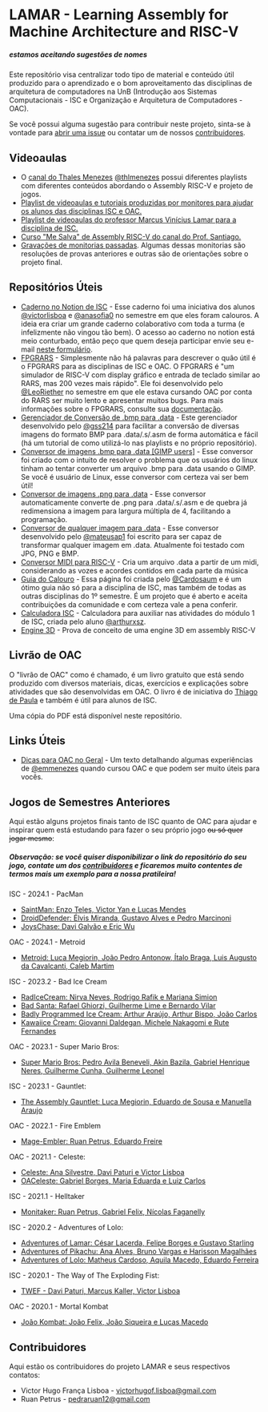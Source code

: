 # LAMAR - Learning Assembly for Machine Architecture and RISC-V
##### estamos aceitando sugestões de nomes

Este repositório visa centralizar todo tipo de material e conteúdo útil produzido para o aprendizado e o bom aproveitamento das disciplinas de arquitetura de computadores na UnB (Introdução aos Sistemas Computacionais - ISC e Organização e Arquitetura de Computadores - OAC).

Se você possui alguma sugestão para contribuir neste projeto, sinta-se à vontade para [abrir uma issue](https://github.com/victorlisboa/LAMAR/issues/new) ou contatar um de nossos [contribuidores](#contribuidores).

## Videoaulas

- O [canal do Thales Menezes](https://www.youtube.com/@thlmenezes3430) [@thlmenezes](https://github.com/thlmenezes) possui diferentes playlists com diferentes conteúdos abordando o Assembly RISC-V e projeto de jogos.
- [Playlist de videoaulas e tutoriais produzidas por monitores para ajudar os alunos das disciplinas ISC e OAC.](https://youtube.com/playlist?list=PLL0Kob75DU32afhLBN5nY2KzOJ5k6lw-Q&si=DDFPmz_BaCsBMM0o)
- [Playlist de videoaulas do professor Marcus Vinícius Lamar para a disciplina de ISC.](https://youtube.com/playlist?list=PLALgy7vIdqUb5INNKsUwkw6Avpo-h_qpm&si=ILiAzg4xVztZz9Ro)
- [Curso "Me Salva" de Assembly RISC-V do canal do Prof. Santiago.](https://youtube.com/playlist?list=PLBw9d_OueVJRZ34oo1HB6q55rAIjuP6Ib&si=mJA0WvhwUMJSaS1d)
- [Gravações de monitorias passadas](https://www.youtube.com/playlist?list=PLL0Kob75DU3389JeYb-z-_N5KBbbwNWpa). Algumas dessas monitorias são resoluções de provas anteriores e outras são de orientações sobre o projeto final.

## Repositórios Úteis
- [Caderno no Notion de ISC](https://www.notion.so/cadernodeisc/invite/069691f6dbef0c56e67127d24241224d2ae7217c) - Esse caderno foi uma iniciativa dos alunos [@victorlisboa](https://github.com/victorlisboa) e [@anasofia0](https://github.com/anasofia0) no semestre em que eles foram calouros. A ideia era criar um grande caderno colaborativo com toda a turma (e infelizmente não vingou tão bem). O acesso ao caderno no notion está meio conturbado, então peço que quem deseja participar envie seu e-mail [neste formulário](https://docs.google.com/forms/d/1KRWlxprWLx6fw9-D8ap_nrHaAXDEJGQArqnYrpkejvY).
- [FPGRARS](https://github.com/LeoRiether/FPGRARS) - Simplesmente não há palavras para descrever o quão útil é o FPGRARS para as disciplinas de ISC e OAC. O FPGRARS é "um simulador de RISC-V com display gráfico e entrada de teclado similar ao RARS, mas 200 vezes mais rápido". Ele foi desenvolvido pelo [@LeoRiether](https://github.com/LeoRiether) no semestre em que ele estava cursando OAC por conta do RARS ser muito lento e apresentar muitos bugs. Para mais informações sobre o FPGRARS, consulte sua [documentação](https://leoriether.github.io/FPGRARS/).
- [Gerenciador de Conversão de .bmp para .data](https://github.com/gss214/Gerenciador-de-Conversao) - Este gerenciador desenvolvido pelo [@gss214](https://github.com/gss214) para facilitar a conversão de diversas imagens do formato BMP para .data/.s/.asm de forma automática e fácil (há um tutorial de como utilizá-lo nas playlists e no próprio repositório).
- [Conversor de imagens .bmp para .data [GIMP users]](https://github.com/RuanPetrus/BMPtoASM) - Esse conversor foi criado com o intuito de resolver o problema que os usuários do linux tinham ao tentar converter um arquivo .bmp para .data usando o GIMP. Se você é usuário de Linux, esse conversor com certeza vai ser bem útil!
- [Conversor de imagens .png para .data](https://github.com/ABMHub/png2oac) - Esse conversor automaticamente converte de .png para .data/.s/.asm e de quebra já redimensiona a imagem para largura múltipla de 4, facilitando a programação.
- [Conversor de qualquer imagem para .data](https://github.com/mateusap1/img2riscv) - Esse conversor desenvolvido pelo [@mateusap1](https://github.com/mateusap1) foi escrito para ser capaz de transformar qualquer imagem em .data. Atualmente foi testado com JPG, PNG e BMP.
- [Conversor MIDI para RISC-V](https://github.com/Luke0133/Midi2RiscV) - Cria um arquivo .data a partir de um midi, considerando as vozes e acordes contidos em cada parte da música 
- [Guia do Calouro](https://cardosaum.github.io/guia-do-cicalouro/) - Essa página foi criada pelo [@Cardosaum](https://github.com/Cardosaum) e é um ótimo guia não só para a disciplina de ISC, mas também de todas as outras disciplinas do 1º semestre. É um projeto que é aberto e aceita contribuições da comunidade e com certeza vale a pena conferir.
- [Calculadora ISC](https://github.com/arthurxsz/ISC-Calculadora) - Calculadora para auxiliar nas atividades do módulo 1 de ISC, criada pelo aluno [@arthurxsz](https://github.com/arthurxsz).
- [Engine 3D](https://github.com/RISCV-Games/Engine3D) - Prova de conceito de uma engine 3D em assembly RISC-V

## Livrão de OAC

O "livrão de OAC" como é chamado, é um livro gratuito que está sendo produzido com diversos materiais, dicas, exercícios e explicações sobre atividades que são desenvolvidas em OAC. O livro é de iniciativa do [Thiago de Paula](link) e também é útil para alunos de ISC.

Uma cópia do PDF está disponível neste repositório.

## Links Úteis

- [Dicas para OAC no Geral](https://docs.google.com/document/d/1k0Qy25dyoapkW3nP2wsmMaD7o3qBDLXW8S9ArubQVWg) - Um texto detalhando algumas experiências de [@emmenezes](https://github.com/emmenezes) quando cursou OAC e que podem ser muito úteis para vocês.

## Jogos de Semestres Anteriores

Aqui estão alguns projetos finais tanto de ISC quanto de OAC para ajudar e inspirar quem está estudando para fazer o seu próprio jogo ~~ou só quer jogar mesmo~~:

##### Observação: se você quiser disponibilizar o link do repositório do seu jogo, contate um dos [contribuidores](#contribuidores) e ficaremos muito contentes de termos mais um exemplo para a nossa pratileira!

ISC - 2024.1 - PacMan
- [SaintMan: Enzo Teles, Victor Yan e Lucas Mendes](https://github.com/S3r4ph1el/SaintMan)
- [DroidDefender: Élvis Miranda, Gustavo Alves e Pedro Marcinoni](https://github.com/neatzzy/Proj-ISC-DroidDefender)
- [JoysChase: Davi Galvão e Eric Wu](https://github.com/daviggalvao/JoysChase)

OAC - 2024.1 - Metroid
- [Metroid: Luca Megiorin, João Pedro Antonow, Ítalo Braga, Luis Augusto da Cavalcanti, Caleb Martim](https://github.com/Luke0133/OAC-METROID-G1-2024/)

ISC - 2023.2 - Bad Ice Cream
- [RadIceCream: Nirva Neves, Rodrigo Rafik e Mariana Simion](https://github.com/NirvaCx/RadIceCream)
- [Bad Santa: Rafael Ghiorzi, Guilherme Lime e Bernardo Vilar](https://github.com/rafaelghiorzi/Jogo-ISC-Assembly-Risc-V)
- [Badly Programmed Ice Cream: Arthur Araújo, Arthur Bispo, João Carlos](https://github.com/arthurxsz/Badly-Programmed-Ice-Cream)
- [Kawaiice Cream: Giovanni Daldegan, Michele Nakagomi e Rute Fernandes](https://github.com/GiovanniDaldegan/kawaiice-cream)

OAC - 2023.1 - Super Mario Bros:
- [Super Mario Bros:  Pedro Avila Beneveli, Akin Bazila, Gabriel Henrique Neres, Guilherme Cunha, Guilherme Leonel](https://github.com/PedroABeneveli/Mario-NES/tree/main)

ISC - 2023.1 - Gauntlet:
- [The Assembly Gauntlet: Luca Megiorin, Eduardo de Sousa e Manuella Araujo](https://github.com/Luke0133/The-Assembly-Gauntlet)

OAC - 2022.1 - Fire Emblem
- [Mage-Embler: Ruan Petrus, Eduardo Freire](https://github.com/RISCV-Games/Mage-Embler)

OAC - 2021.1 - Celeste:
- [Celeste: Ana Silvestre, Davi Paturi e Victor Lisboa](https://github.com/Acucar-tempero-e-tudo-que-ha-de-bom/ProjetoOAC-2021)
- [OACeleste: Gabriel Borges, Maria Eduarda e Luiz Carlos](https://github.com/ziul123/OACeleste)

ISC - 2021.1 - Helltaker
- [Monitaker: Ruan Petrus, Gabriel Felix, Nícolas Faganelly](https://github.com/RuanPetrus/Monitaker)

ISC - 2020.2 - Adventures of Lolo:
- [Adventures of Lamar: César Lacerda, Felipe Borges e Gustavo Starling](https://github.com/Felipedbbsb/Adventures-of-Lamar-ISC)
- [Adventures of Pikachu: Ana Alves, Bruno Vargas e Harisson Magalhães](https://github.com/BrunoVarg/AdventuresOfPikachu)
- [Adventures of Lolo: Matheus Cardoso, Aquila Macedo, Eduardo Ferreira](https://github.com/Cardosaum/isc-lolo-game)

ISC - 2020.1 - The Way of The Exploding Fist:
- [TWEF - Davi Paturi, Marcus Kaller, Victor Lisboa](https://github.com/davipatury/ProjetoISC-2020)

OAC - 2020.1 - Mortal Kombat
- [João Kombat: João Felix, João Siqueira e Lucas Macedo](https://github.com/ABMHub/JoaoKombat)

## Contribuidores

Aqui estão os contribuidores do projeto LAMAR e seus respectivos contatos:

- Victor Hugo França Lisboa - [victorhugof.lisboa@gmail.com](mailto:victorhugof.lisboa@gmail.com)
- Ruan Petrus - [pedraruan12@gmail.com](mailto:pedraruan12@gmail.com)
